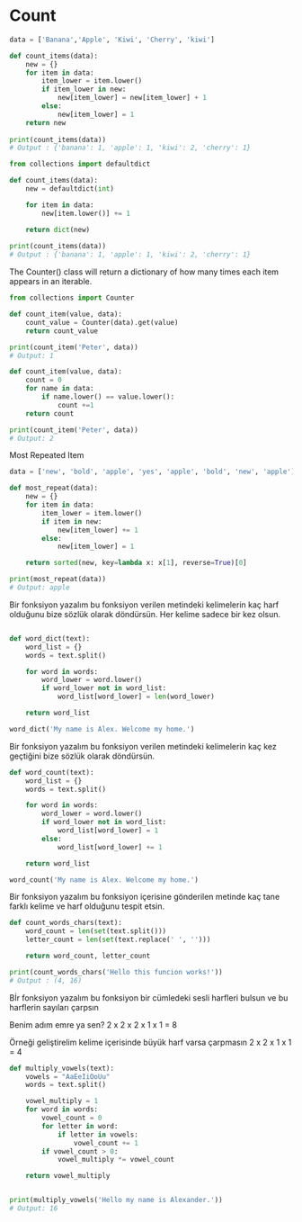 # Count

```python
data = ['Banana','Apple', 'Kiwi', 'Cherry', 'kiwi']

def count_items(data):
    new = {}
    for item in data:
        item_lower = item.lower()
        if item_lower in new:
            new[item_lower] = new[item_lower] + 1
        else:
            new[item_lower] = 1
    return new
    
print(count_items(data))
# Output : {'banana': 1, 'apple': 1, 'kiwi': 2, 'cherry': 1}
```

```python
from collections import defaultdict

def count_items(data):
    new = defaultdict(int)

    for item in data:
        new[item.lower()] += 1

    return dict(new)
    
print(count_items(data))
# Output : {'banana': 1, 'apple': 1, 'kiwi': 2, 'cherry': 1}
```

The Counter() class will return a dictionary of how many times each item appears in an iterable.

```python
from collections import Counter

def count_item(value, data):
    count_value = Counter(data).get(value)
    return count_value

print(count_item('Peter', data))
# Output: 1
```

```python
def count_item(value, data):
    count = 0
    for name in data:
        if name.lower() == value.lower():
            count +=1
    return count

print(count_item('Peter', data))
# Output: 2
```

Most Repeated Item

```python
data = ['new', 'bold', 'apple', 'yes', 'apple', 'bold', 'new', 'apple']

def most_repeat(data):
    new = {}
    for item in data:
        item_lower = item.lower()
        if item in new:
            new[item_lower] += 1
        else:
            new[item_lower] = 1

    return sorted(new, key=lambda x: x[1], reverse=True)[0]

print(most_repeat(data))
# Output: apple
```

Bir fonksiyon yazalım bu fonksiyon verilen metindeki kelimelerin kaç harf olduğunu bize sözlük olarak döndürsün. Her kelime sadece bir kez olsun.

```python

def word_dict(text):
    word_list = {}
    words = text.split()

    for word in words:
        word_lower = word.lower()
        if word_lower not in word_list:
            word_list[word_lower] = len(word_lower)

    return word_list

word_dict('My name is Alex. Welcome my home.')
```

Bir fonksiyon yazalım bu fonksiyon verilen metindeki kelimelerin kaç kez geçtiğini bize sözlük olarak döndürsün.

```python
def word_count(text):
    word_list = {}
    words = text.split()

    for word in words:
        word_lower = word.lower()
        if word_lower not in word_list:
            word_list[word_lower] = 1
        else:
            word_list[word_lower] += 1

    return word_list

word_count('My name is Alex. Welcome my home.')
```

Bir fonksiyon yazalım bu fonksiyon içerisine gönderilen metinde kaç tane farklı kelime ve harf olduğunu tespit etsin.

```python
def count_words_chars(text):
    word_count = len(set(text.split()))
    letter_count = len(set(text.replace(' ', '')))

    return word_count, letter_count

print(count_words_chars('Hello this funcion works!'))
# Output : (4, 16)

```

Bİr fonksiyon yazalım bu fonksiyon bir cümledeki sesli harfleri bulsun ve bu harflerin sayıları çarpsın

Benim adım emre ya sen? 2 x 2 x 2 x 1 x 1 = 8

Örneği geliştirelim kelime içerisinde büyük harf varsa çarpmasın 2 x 2 x 1 x 1 = 4

```python
def multiply_vowels(text):
    vowels = "AaEeIiOoUu"
    words = text.split()

    vowel_multiply = 1
    for word in words:
        vowel_count = 0
        for letter in word:
            if letter in vowels:
                vowel_count += 1
        if vowel_count > 0:
            vowel_multiply *= vowel_count

    return vowel_multiply


print(multiply_vowels('Hello my name is Alexander.'))
# Output: 16
```
